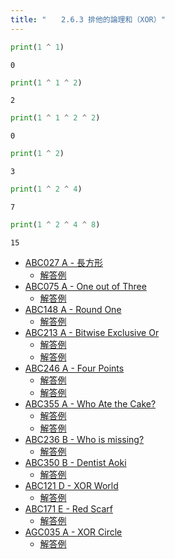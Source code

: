 ```yaml
---
title: "　　2.6.3 排他的論理和（XOR）"
---
```


```python:サンプルコード：sample_194.py
print(1 ^ 1)
```

```text:実行結果
0
```

```python:サンプルコード：sample_195.py
print(1 ^ 1 ^ 2)
```

```text:実行結果
2
```

```python:サンプルコード：sample_196.py
print(1 ^ 1 ^ 2 ^ 2)
```

```text:実行結果
0
```

```python:サンプルコード：sample_197.py
print(1 ^ 2)
```

```text:実行結果
3
```

```python:サンプルコード：sample_198.py
print(1 ^ 2 ^ 4)
```

```text:実行結果
7
```

```python:サンプルコード：sample_199.py
print(1 ^ 2 ^ 4 ^ 8)
```

```text:実行結果
15
```

- [ABC027 A - 長方形](https://atcoder.jp/contests/abc027/tasks/abc027_a)
    - [解答例](https://atcoder.jp/contests/abc027/submissions/17505866)
- [ABC075 A - One out of Three](https://atcoder.jp/contests/abc075/tasks/abc075_a)
    - [解答例](https://atcoder.jp/contests/abc075/submissions/35255764)
- [ABC148 A - Round One](https://atcoder.jp/contests/abc148/tasks/abc148_a)
    - [解答例](https://atcoder.jp/contests/abc148/submissions/34761490)
- [ABC213 A - Bitwise Exclusive Or](https://atcoder.jp/contests/abc213/tasks/abc213_a)
    - [解答例](https://atcoder.jp/contests/abc213/submissions/24900731)
    - [解答例](https://atcoder.jp/contests/abc213/submissions/24900782)
- [ABC246 A - Four Points](https://atcoder.jp/contests/abc246/tasks/abc246_a)
    - [解答例](https://atcoder.jp/contests/abc246/submissions/30740931)
    - [解答例](https://atcoder.jp/contests/abc246/submissions/30917807)
- [ABC355 A - Who Ate the Cake?](https://atcoder.jp/contests/abc355/tasks/abc355_a)
    - [解答例](https://atcoder.jp/contests/abc355/submissions/55087351)
    - [解答例](https://atcoder.jp/contests/abc355/submissions/55084525)
- [ABC236 B - Who is missing?](https://atcoder.jp/contests/abc236/tasks/abc236_b)
    - [解答例](https://atcoder.jp/contests/abc236/submissions/28890954)
- [ABC350 B - Dentist Aoki](https://atcoder.jp/contests/abc350/tasks/abc350_b)
    - [解答例](https://atcoder.jp/contests/abc350/submissions/52692342)
- [ABC121 D - XOR World](https://atcoder.jp/contests/abc121/tasks/abc121_d)
    - [解答例](https://atcoder.jp/contests/abc121/submissions/37603091)
- [ABC171 E - Red Scarf](https://atcoder.jp/contests/abc171/tasks/abc171_e)
    - [解答例](https://atcoder.jp/contests/abc171/submissions/14887153)
- [AGC035 A - XOR Circle](https://atcoder.jp/contests/agc035/tasks/agc035_a)
    - [解答例](https://atcoder.jp/contests/agc035/submissions/14887090)
